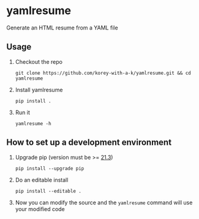 # yamlresume

Generate an HTML resume from a YAML file

## Usage

1. Checkout the repo
    ```
    git clone https://github.com/korey-with-a-k/yamlresume.git && cd yamlresume
    ```
2. Install yamlresume
    ```
    pip install .
    ```
3. Run it
    ```
    yamlresume -h
    ```

## How to set up a development environment

1. Upgrade pip (version must be >= [21.3](https://pip.pypa.io/en/stable/news/#v21-3))
    ```
    pip install --upgrade pip
    ```
2. Do an editable install
    ```
    pip install --editable .
    ```
3. Now you can modify the source and the `yamlresume` command will use your modified code
